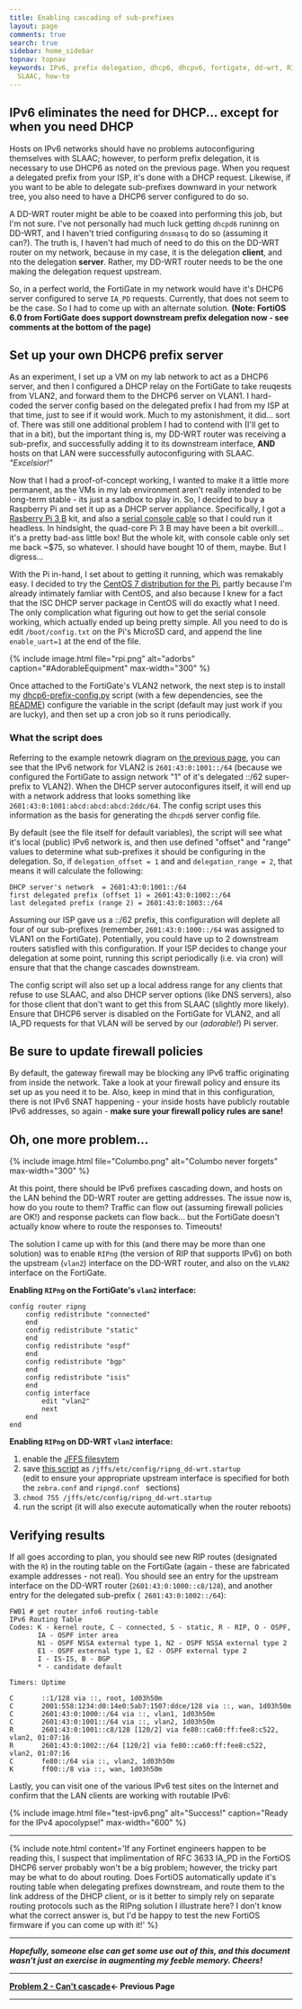 ```yaml
---
title: Enabling cascading of sub-prefixes
layout: page
comments: true
search: true
sidebar: home_sidebar
topnav: topnav
keywords: IPv6, prefix delegation, dhcp6, dhcpv6, fortigate, dd-wrt, RIPng, router,
  SLAAC, how-to
---
```


## IPv6 eliminates the need for DHCP... except for when you need DHCP

Hosts on IPv6 networks should have no problems autoconfiguring themselves with SLAAC; however, to perform prefix delegation, it is necessary to use DHCP6 as noted on the previous page. When you request a delegated prefix from your ISP, it's done with a DHCP request. Likewise, if you want to be able to delegate sub-prefixes downward in your network tree, you also need to have a DHCP6 server configured to do so.

A DD-WRT router might be able to be coaxed into performing this job, but I'm not sure. I've not personally had much luck getting `dhcpd6`  runinng on DD-WRT, and I haven't tried configuring `dnsmasq` to do so (assuming it can?). The truth is, I haven't had much of need to do this on the DD-WRT router on my network, because in my case, it is the delegation **client**, and nto the delegation **server**. Rather, my DD-WRT router needs to be the one making the delegation request upstream.

So, in a perfect world, the FortiGate in my network would have it's DHCP6 server configured to serve `IA_PD` requests. Currently, that does not seem to be the case. So I had to come up with an alternate solution. **(Note: FortiOS 6.0 from FortiGate does support downstream prefix delegation now - see comments at the bottom of the page)**

## Set up your own DHCP6 prefix server

As an experiment, I set up a VM on my lab network to act as a DHCP6 server, and then I configured a DHCP relay on the FortiGate to take reuqests from VLAN2, and forward them to the DHCP6 server on VLAN1. I hard-coded the server config based on the delegated prefix I had from my ISP at that time, just to see if it would work. Much to my astonishment, it did... sort of. There was still one additional problem I had to contend with (I'll get to that in a bit), but the important thing is, my DD-WRT router was receiving a sub-prefix, and successfully adding it to its downstream interface, **AND** hosts on that LAN were successfully autoconfiguring with SLAAC. _"Excelsior!"_

Now that I had a proof-of-concept working, I wanted to make it a little more permanent, as the VMs in my lab environment aren't really intended to be long-term stable - its just a sandbox to play in. So, I decided to buy a Raspberry Pi and set it up as a DHCP server appliance. Specifically, I got a [Rasberry Pi 3 B](https://www.amazon.com/gp/product/B00L87YMGM/) kit, and also a [serial console cable](https://www.amazon.com/gp/product/B00DJUHGHI/) so that I could run it headless. In hindsight, the quad-core Pi 3 B may have been a bit overkill... it's a pretty bad-ass little box! But the whole kit, with console cable only set me back ~$75, so whatever. I should have bought 10 of them, maybe. But I digress...

With the Pi in-hand, I set about to getting it running, which was remakably easy. I decided to try the [CentOS 7 distribution for the Pi](https://wiki.centos.org/SpecialInterestGroup/AltArch/Arm32/RaspberryPi3), partly because I'm already intimately famliar with CentOS, and also because I knew for a fact that the ISC DHCP server package in CentOS will do exactly what I need. The only complication what figuring out how to get the serial console working, which actually ended up being pretty simple. All you need to do is edit `/boot/config.txt` on the Pi's MicroSD card, and append the line `enable_uart=1` at the end of the file.

{% include image.html file="rpi.png" alt="adorbs"  caption="#AdorableEquipment" max-width="300"  %}


Once attached to the FortiGate's VLAN2 network, the next step is to install my [dhcp6-prefix-config.py](https://github.com/guzzijason/dhcp6-delegation/blob/master/dhcp6-prefix-config.py) script (with a few dependencies, see the [README](https://github.com/guzzijason/dhcp6-delegation/blob/master/README.md)) configure the variable in the script (default may just work if you are lucky), and then set up a cron job so it runs periodically.

### What the script does

Referring to the example netowrk diagram on [the previous page](no_cascade.html), you can see that the IPv6 network for VLAN2 is `2601:43:0:1001::/64` (because we configured the FortiGate to assign network "1" of it's delegated ::/62 super-prefix to VLAN2). When the DHCP server autoconfigures itself, it will end up with a network address that looks something like `2601:43:0:1001:abcd:abcd:abcd:2ddc/64`. The config script uses this information as the basis for generating the `dhcpd6` server config file.

By default (see the file itself for default variables), the script will see what it's local (public) IPv6 network is, and then use defined "offset" and "range" values to determine what sub-prefixes it should be configuring in the delegation. So, if  `delegation_offset = 1` and and `delegation_range = 2`, that means it will calculate the following:

```
DHCP server's network  = 2601:43:0:1001::/64
first delegated prefix (offset 1) = 2601:43:0:1002::/64
last delegated prefix (range 2) = 2601:43:0:1003::/64
```

Assuming our ISP gave us a ::/62 prefix, this configuration will deplete all four of our sub-prefixes (remember, `2601:43:0:1000::/64` was assigned to VLAN1 on the FortiGate). Potentially, you could have up to 2 downstream routers satisfied with this configuration. If your ISP decides to change your delegation at some point, running this script periodically (i.e. via cron) will ensure that that the change cascades downstream.

The config script will also set up a local address range for any clients that refuse to use SLAAC, and also DHCP server options (like DNS servers), also for those client that don't want to get this from SLAAC (slightly more likely). Ensure that DHCP6 server is disabled on the FortiGate for VLAN2, and all IA_PD requests for that VLAN will be served by our (_adorable!_) Pi server.

## Be sure to update firewall policies

By default, the gateway firewall may be blocking any IPv6 traffic originating from inside the network. Take a look at your firewall policy and ensure its set up as you need it to be. Also, keep in mind that in this configuration, there is not IPv6 SNAT happening - your inside hosts have publicly routable IPv6 addresses, so again - **make sure your firewall policy rules are sane!**

## Oh, one more problem...

{% include image.html file="Columbo.png" alt="Columbo never forgets"  max-width="300"  %}


At this point, there should be IPv6 prefixes cascading down, and hosts on the LAN behind the DD-WRT router are getting addresses. The issue now is, how do you route to them? Traffic can flow out (assuming firewall policies are OK!) and response packets can flow back... but the FortiGate doesn't actually know where to route the responses to. Timeouts!

The solution I came up with for this (and there may be more than one solution) was to enable `RIPng` (the version of RIP that supports IPv6) on both the upstream (`vlan2`) interface on the DD-WRT router, and also on the `VLAN2` interface on the FortiGate.

**Enabling `RIPng` on the FortiGate's `vlan2` interface:**

```
config router ripng
    config redistribute "connected"
    end
    config redistribute "static"
    end
    config redistribute "ospf"
    end
    config redistribute "bgp"
    end
    config redistribute "isis"
    end
    config interface
        edit "vlan2"
        next
    end
end

```

**Enabling `RIPng` on DD-WRT `vlan2` interface:**

1. enable the [JFFS filesytem](https://www.dd-wrt.com/wiki/index.php/JFFS)
2. save [this script](https://github.com/guzzijason/dhcp6-delegation/blob/master/ripng_dd-wrt.startup) as `/jffs/etc/config/ripng_dd-wrt.startup`  
(edit to ensure your appropriate upstream interface is specified for both the `zebra.conf` and `ripngd.conf ` sections)
3. `chmod 755 /jffs/etc/config/ripng_dd-wrt.startup`
4. run the script (it will also execute automatically when the router reboots)


## Verifying results

If all goes according to plan, you should see new RIP routes (designated with the `R`) in the routing table on the FortiGate (again - these are fabricated example addresses - not real). You should see an entry for the upstream interface on the DD-WRT router (`2601:43:0:1000::c8/128`), and another entry for the delegated sub-prefix (` 2601:43:0:1002::/64`):

```
FW01 # get router info6 routing-table
IPv6 Routing Table
Codes: K - kernel route, C - connected, S - static, R - RIP, O - OSPF,
       IA - OSPF inter area
       N1 - OSPF NSSA external type 1, N2 - OSPF NSSA external type 2
       E1 - OSPF external type 1, E2 - OSPF external type 2
       I - IS-IS, B - BGP
       * - candidate default

Timers: Uptime

C       ::1/128 via ::, root, 1d03h50m
C       2001:558:1234:d0:14e0:5ab7:1507:ddce/128 via ::, wan, 1d03h50m
C       2601:43:0:1000::/64 via ::, vlan1, 1d03h50m
C       2601:43:0:1001::/64 via ::, vlan2, 1d03h50m
R       2601:43:0:1001::c8/128 [120/2] via fe80::ca60:ff:fee8:c522, vlan2, 01:07:16
R       2601:43:0:1002::/64 [120/2] via fe80::ca60:ff:fee8:c522, vlan2, 01:07:16
C       fe80::/64 via ::, vlan2, 1d03h50m
K       ff00::/8 via ::, wan, 1d03h50m
```

Lastly, you can visit one of the various IPv6 test sites on the Internet and confirm that the LAN clients are working with routable IPv6:

{% include image.html file="test-ipv6.png" alt="Success!" caption="Ready for the IPv4 apocolypse!" max-width="600"  %}

-----

{% include note.html content='If any Fortinet engineers happen to be reading this, I suspect that implimentation of  RFC 3633 IA_PD in the FortiOS DHCP6 server probably won\'t be a big problem; however, the tricky part may be what to do about routing. Does FortiOS automatically update it\'s routing table when delegating prefixes downstream, and route them to the link address of the DHCP client, or is it better to simply rely on separate routing protocols such as the RIPng solution I illustrate here? I don\'t know what the correct answer is, but I\'d be happy to test the new FortiOS firmware if you can come up with it!' %}

-----

**_Hopefully, someone else can get some use out of this, and this document wasn't just an exercise in augmenting my feeble memory. Cheers!_**

-----

**[Problem 2 - Can't cascade](problem_cascade.html)<- Previous Page**

-----
